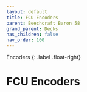 ```yaml
---
layout: default
title: FCU Encoders
parent: Beechcraft Baron 58
grand_parent: Decks
has_children: false
nav_order: 100
---
```


Encoders
{: .label .float-right}

# FCU Encoders